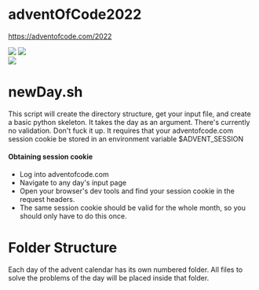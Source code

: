 # adventOfCode2022

https://adventofcode.com/2022

![](https://img.shields.io/badge/day%20📅-1-blue)
![](https://img.shields.io/badge/stars%20⭐-2-yellow)	
![](https://img.shields.io/badge/days%20completed-1-red)

# newDay.sh
This script will create the directory structure, get your input file, and create a basic python skeleton.
It takes the day as an argument. There's currently no validation. Don't fuck it up.
It requires that your adventofcode.com session cookie be stored in an environment variable $ADVENT_SESSION

#### Obtaining session cookie
- Log into adventofcode.com
- Navigate to any day's input page
- Open your browser's dev tools and find your session cookie in the request headers.
- The same session cookie should be valid for the whole month, so you should only have to do this once. 

# Folder Structure
Each day of the advent calendar has its own numbered folder. All files to solve the problems of the day will be placed inside that folder. 

